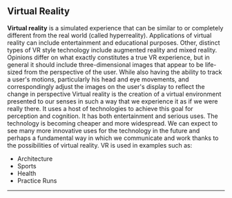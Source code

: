 ## Virtual Reality
**Virtual reality** is a simulated experience that can be similar to or completely different from the real world (called hyperreality). Applications of virtual reality can include entertainment and educational purposes. Other, distinct types of VR style technology include augmented reality and mixed reality. Opinions differ on what exactly constitutes a true VR experience, but in general it should include three-dimensional images that appear to be life-sized from the perspective of the user. While also having the ability to track a user's motions, particularly his head and eye movements, and correspondingly adjust the images on the user's display to reflect the change in perspective
Virtual reality is the creation of a virtual environment presented to our senses in such a way that we experience it as if we were really there. It uses a host of technologies to achieve this goal for perception and cognition. It has both entertainment and serious uses. The technology is becoming cheaper and more widespread. We can expect to see many more innovative uses for the technology in the future and perhaps a fundamental way in which we communicate and work thanks to the possibilities of virtual reality. 
VR is used in examples such as:
* Architecture
* Sports 
* Health
* Practice Runs

--- 
